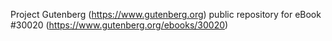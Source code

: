 Project Gutenberg (https://www.gutenberg.org) public repository for eBook #30020 (https://www.gutenberg.org/ebooks/30020)
